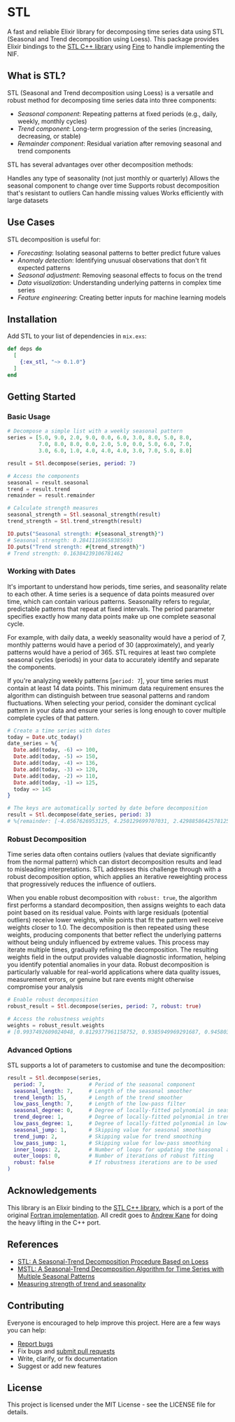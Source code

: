 # STL

A fast and reliable Elixir library for decomposing time series data using STL (Seasonal and Trend decomposition using Loess). This package provides Elixir bindings to the [STL C++ library](https://github.com/ankane/stl-cpp) using [Fine](https://github.com/elixir-nx/fine) to handle implementing the NIF.

## What is STL?

STL (Seasonal and Trend decomposition using Loess) is a versatile and robust method for decomposing time series data into three components:

- _Seasonal component_: Repeating patterns at fixed periods (e.g., daily, weekly, monthly cycles)
- _Trend component_: Long-term progression of the series (increasing, decreasing, or stable)
- _Remainder component_: Residual variation after removing seasonal and trend components

STL has several advantages over other decomposition methods:

Handles any type of seasonality (not just monthly or quarterly)
Allows the seasonal component to change over time
Supports robust decomposition that's resistant to outliers
Can handle missing values
Works efficiently with large datasets

## Use Cases

STL decomposition is useful for:

- _Forecasting_: Isolating seasonal patterns to better predict future values
- _Anomaly detection_: Identifying unusual observations that don't fit expected patterns
- _Seasonal adjustment_: Removing seasonal effects to focus on the trend
- _Data visualization_: Understanding underlying patterns in complex time series
- _Feature engineering_: Creating better inputs for machine learning models

## Installation

Add STL to your list of dependencies in `mix.exs`:

```elixir
def deps do
  [
    {:ex_stl, "~> 0.1.0"}
  ]
end
```

## Getting Started

### Basic Usage

```elixir
# Decompose a simple list with a weekly seasonal pattern
series = [5.0, 9.0, 2.0, 9.0, 0.0, 6.0, 3.0, 8.0, 5.0, 8.0,
          7.0, 8.0, 8.0, 0.0, 2.0, 5.0, 0.0, 5.0, 6.0, 7.0,
          3.0, 6.0, 1.0, 4.0, 4.0, 4.0, 3.0, 7.0, 5.0, 8.0]

result = Stl.decompose(series, period: 7)

# Access the components
seasonal = result.seasonal
trend = result.trend
remainder = result.remainder

# Calculate strength measures
seasonal_strength = Stl.seasonal_strength(result)
trend_strength = Stl.trend_strength(result)

IO.puts("Seasonal strength: #{seasonal_strength}")
# Seasonal strength: 0.28411169658385693
IO.puts("Trend strength: #{trend_strength}")
# Trend strength: 0.16384239106781462
```

### Working with Dates

It's important to understand how periods, time series, and seasonality relate to each other. A time series is a sequence of data points measured over time, which can contain various patterns. Seasonality refers to regular, predictable patterns that repeat at fixed intervals. The period parameter specifies exactly how many data points make up one complete seasonal cycle.

For example, with daily data, a weekly seasonality would have a period of 7, monthly patterns would have a period of 30 (approximately), and yearly patterns would have a period of 365. STL requires at least two complete seasonal cycles (periods) in your data to accurately identify and separate the components.

If you're analyzing weekly patterns [`period: 7`], your time series must contain at least 14 data points. This minimum data requirement ensures the algorithm can distinguish between true seasonal patterns and random fluctuations. When selecting your period, consider the dominant cyclical pattern in your data and ensure your series is long enough to cover multiple complete cycles of that pattern.

```elixir
# Create a time series with dates
today = Date.utc_today()
date_series = %{
  Date.add(today, -6) => 100,
  Date.add(today, -5) => 150,
  Date.add(today, -4) => 136,
  Date.add(today, -3) => 120,
  Date.add(today, -2) => 110,
  Date.add(today, -1) => 125,
  today => 145
}

# The keys are automatically sorted by date before decomposition
result = Stl.decompose(date_series, period: 3)
# %{remainder: [-4.0567626953125, 4.250129699707031, 2.4298858642578125, -1.2078704833984375, -3.82452392578125, -4.5297393798828125, 5.8429718017578125], seasonal: [-23.82843589782715, 18.479854583740234, 6.906088352203369, -4.961262226104736, -12.621232032775879, 2.7985377311706543, 11.959086418151855], trend: [127.88520050048828, 127.27001190185547, 126.66403198242188, 126.16913604736328, 126.44575500488281, 126.731201171875, 127.19793701171875]}
```

### Robust Decomposition

Time series data often contains outliers (values that deviate significantly from the normal pattern) which can distort decomposition results and lead to misleading interpretations. STL addresses this challenge through with a robust decomposition option, which applies an iterative reweighting process that progressively reduces the influence of outliers.

When you enable robust decomposition with `robust: true`, the algorithm first performs a standard decomposition, then assigns weights to each data point based on its residual value. Points with large residuals (potential outliers) receive lower weights, while points that fit the pattern well receive weights closer to 1.0. The decomposition is then repeated using these weights, producing components that better reflect the underlying patterns without being unduly influenced by extreme values. This process may iterate multiple times, gradually refining the decomposition. The resulting weights field in the output provides valuable diagnostic information, helping you identify potential anomalies in your data. Robust decomposition is particularly valuable for real-world applications where data quality issues, measurement errors, or genuine but rare events might otherwise compromise your analysis

```elixir
# Enable robust decomposition
robust_result = Stl.decompose(series, period: 7, robust: true)

# Access the robustness weights
weights = robust_result.weights
# [0.9937492609024048, 0.8129377961158752, 0.9385949969291687, 0.945803701877594, 0.2974221408367157, 0.9562582969665527, 0.9998335838317871, 0.9263716340065002, 0.962205708026886, 0.7038362622261047, 0.9984459280967712, 0.9431878924369812, 0.9647709727287292, 0.8959962725639343, 0.8513858318328857, 0.9819113612174988, 0.8404646515846252, 0.9999964237213135, 0.9855114221572876, 0.957801342010498, 0.9971754550933838, 0.9446253776550293, 0.7950285077095032, 0.9813642501831055, 0.9678231477737427, 0.936883807182312, 0.7937986254692078, 0.8297039866447449, 0.9902045726776123, 0.906792163848877]
```

### Advanced Options

STL supports a lot of parameters to customise and tune the decomposition:

```elixir
result = Stl.decompose(series,
  period: 7,              # Period of the seasonal component
  seasonal_length: 7,     # Length of the seasonal smoother
  trend_length: 15,       # Length of the trend smoother
  low_pass_length: 7,     # Length of the low-pass filter
  seasonal_degree: 0,     # Degree of locally-fitted polynomial in seasonal smoothing
  trend_degree: 1,        # Degree of locally-fitted polynomial in trend smoothing
  low_pass_degree: 1,     # Degree of locally-fitted polynomial in low-pass smoothing
  seasonal_jump: 1,       # Skipping value for seasonal smoothing
  trend_jump: 2,          # Skipping value for trend smoothing
  low_pass_jump: 1,       # Skipping value for low-pass smoothing
  inner_loops: 2,         # Number of loops for updating the seasonal and trend components
  outer_loops: 0,         # Number of iterations of robust fitting
  robust: false           # If robustness iterations are to be used
)
```

## Acknowledgements

This library is an Elixir binding to the [STL C++ library](https://github.com/ankane/stl-cpp), which is a port of the original [Fortran implementation](https://www.netlib.org/a/stl). All credit goes to [Andrew Kane](https://github.com/ankane) for doing the heavy lifting in the C++ port.

## References

- [STL: A Seasonal-Trend Decomposition Procedure Based on Loess](https://www.scb.se/contentassets/ca21efb41fee47d293bbee5bf7be7fb3/stl-a-seasonal-trend-decomposition-procedure-based-on-loess.pdf)
- [MSTL: A Seasonal-Trend Decomposition Algorithm for Time Series with Multiple Seasonal Patterns](https://arxiv.org/pdf/2107.13462.pdf)
- [Measuring strength of trend and seasonality](https://otexts.com/fpp2/seasonal-strength.html)

## Contributing

Everyone is encouraged to help improve this project. Here are a few ways you can help:

- [Report bugs](https://github.com/supermethodhq/ex_stl/issues)
- Fix bugs and [submit pull requests](https://github.com/ex_stl/pulls)
- Write, clarify, or fix documentation
- Suggest or add new features

## License

This project is licensed under the MIT License - see the LICENSE file for details.
